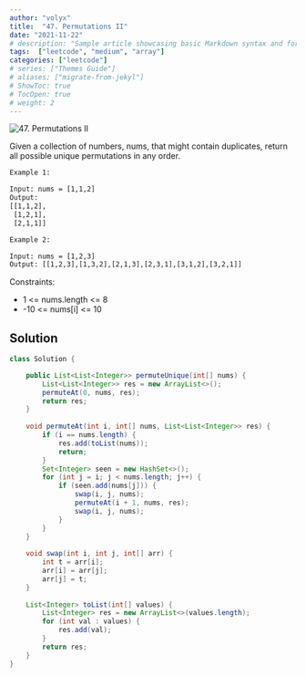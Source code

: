```yaml
---
author: "volyx"
title:  "47. Permutations II"
date: "2021-11-22"
# description: "Sample article showcasing basic Markdown syntax and formatting for HTML elements."
tags:  ["leetcode", "medium", "array"]
categories: ["leetcode"]
# series: ["Themes Guide"]
# aliases: ["migrate-from-jekyl"]
# ShowToc: true
# TocOpen: true
# weight: 2
---
```


![47. Permutations II](hhttps://leetcode.com/problems/permutations-ii/)

Given a collection of numbers, nums, that might contain duplicates, return all possible unique permutations in any order.

```txt
Example 1:

Input: nums = [1,1,2]
Output:
[[1,1,2],
 [1,2,1],
 [2,1,1]]

Example 2:

Input: nums = [1,2,3]
Output: [[1,2,3],[1,3,2],[2,1,3],[2,3,1],[3,1,2],[3,2,1]]
```

Constraints:

- 1 <= nums.length <= 8
- -10 <= nums[i] <= 10

## Solution

```java
class Solution {

    public List<List<Integer>> permuteUnique(int[] nums) {
        List<List<Integer>> res = new ArrayList<>();
        permuteAt(0, nums, res);
        return res;
    }
    
    void permuteAt(int i, int[] nums, List<List<Integer>> res) {
        if (i == nums.length) {
            res.add(toList(nums));
            return;
        }
        Set<Integer> seen = new HashSet<>();
        for (int j = i; j < nums.length; j++) {
            if (seen.add(nums[j])) {
                swap(i, j, nums);
                permuteAt(i + 1, nums, res);
                swap(i, j, nums);   
            }
        }
    }
    
    void swap(int i, int j, int[] arr) {
        int t = arr[i];
        arr[i] = arr[j];
        arr[j] = t;
    }
    
    List<Integer> toList(int[] values) {
        List<Integer> res = new ArrayList<>(values.length);
        for (int val : values) {
            res.add(val);
        }
        return res;
    }
}
```
